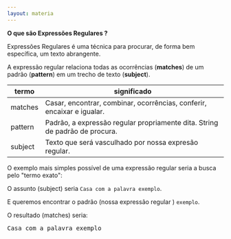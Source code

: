 ```yaml
---
layout: materia
---
```




__O que são Expressões Regulares ?__

Expressões Regulares é uma técnica para procurar, de forma bem específica, um texto abrangente.

A expressão regular relaciona todas as ocorrências (__matches__) de um padrão (__pattern__) em um trecho de texto
(__subject__).

<table>
    <thead>
        <tr>
            <th>termo</th>
            <th>significado</th>
        </tr>
    </thead>
    <tbody>
        <tr>
            <td>matches</td>
            <td>Casar, encontrar, combinar, ocorrências, conferir, encaixar e igualar.</td>
        </tr>
        <tr>
            <td>pattern</td>
            <td>Padrão, a expressão regular propriamente dita. String de padrão de procura.</td>
        </tr>
        <tr>
            <td>subject</td>
            <td>Texto que será vasculhado por nossa expresão regular.</td>
        </tr>
    </tbody>
</table>

O exemplo mais simples possível de uma expressão regular seria a busca pelo "termo exato":

O assunto (subject) seria `Casa com a palavra exemplo`.

E queremos encontrar o padrão (nossa expressão regular ) `exemplo`.

O resultado (matches) seria:

<pre>
Casa com a palavra <span class="regex">exemplo</span>
</pre>











